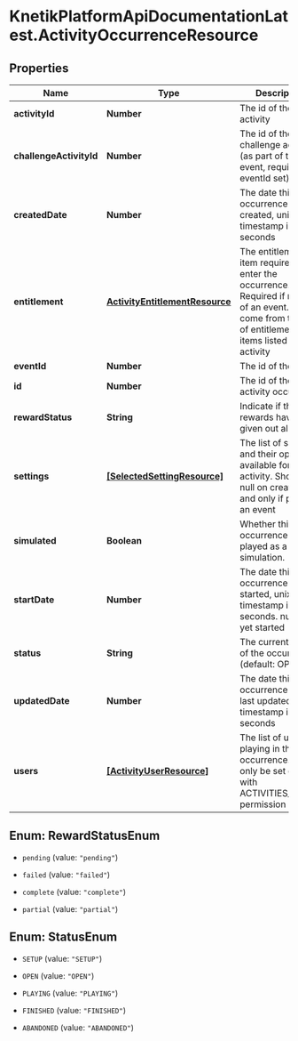 # KnetikPlatformApiDocumentationLatest.ActivityOccurrenceResource

## Properties
Name | Type | Description | Notes
------------ | ------------- | ------------- | -------------
**activityId** | **Number** | The id of the activity | 
**challengeActivityId** | **Number** | The id of the challenge activity (as part of the event, required if eventId set) | [optional] 
**createdDate** | **Number** | The date this occurrence was created, unix timestamp in seconds | [optional] 
**entitlement** | [**ActivityEntitlementResource**](ActivityEntitlementResource.md) | The entitlement item required to enter the occurrence. Required if not part of an event. Must come from the set of entitlement items listed in the activity | [optional] 
**eventId** | **Number** | The id of the event | [optional] 
**id** | **Number** | The id of the activity occurrence | [optional] 
**rewardStatus** | **String** | Indicate if the rewards have been given out already | [optional] 
**settings** | [**[SelectedSettingResource]**](SelectedSettingResource.md) | The list of settings and their options available for this activity. Should be null on create if and only if part of an event | [optional] 
**simulated** | **Boolean** | Whether this occurrence will be played as a simulation. | [optional] 
**startDate** | **Number** | The date this occurrence was started, unix timestamp in seconds. null if not yet started | [optional] 
**status** | **String** | The current status of the occurrence (default: OPEN) | [optional] 
**updatedDate** | **Number** | The date this occurrence was last updated, unix timestamp in seconds | [optional] 
**users** | [**[ActivityUserResource]**](ActivityUserResource.md) | The list of users playing in this occurrence. Can only be set directly with ACTIVITIES_ADMIN permission | [optional] 


<a name="RewardStatusEnum"></a>
## Enum: RewardStatusEnum


* `pending` (value: `"pending"`)

* `failed` (value: `"failed"`)

* `complete` (value: `"complete"`)

* `partial` (value: `"partial"`)




<a name="StatusEnum"></a>
## Enum: StatusEnum


* `SETUP` (value: `"SETUP"`)

* `OPEN` (value: `"OPEN"`)

* `PLAYING` (value: `"PLAYING"`)

* `FINISHED` (value: `"FINISHED"`)

* `ABANDONED` (value: `"ABANDONED"`)




